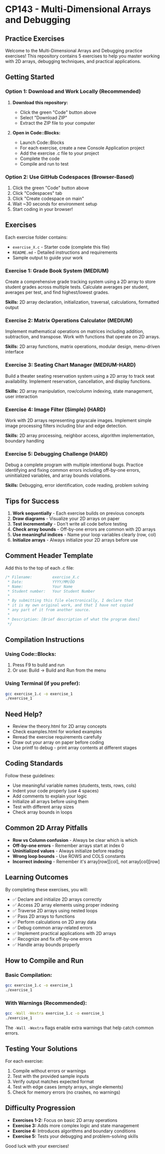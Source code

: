 # CP143 - Multi-Dimensional Arrays and Debugging
## Practice Exercises

Welcome to the Multi-Dimensional Arrays and Debugging practice exercises! This repository contains 5 exercises to help you master working with 2D arrays, debugging techniques, and practical applications.

## Getting Started

### Option 1: Download and Work Locally (Recommended)

1. **Download this repository:**
   - Click the green "Code" button above
   - Select "Download ZIP"
   - Extract the ZIP file to your computer

2. **Open in Code::Blocks:**
   - Launch Code::Blocks
   - For each exercise, create a new Console Application project
   - Add the exercise .c file to your project
   - Complete the code
   - Compile and run to test

### Option 2: Use GitHub Codespaces (Browser-Based)

1. Click the green "Code" button above
2. Click "Codespaces" tab
3. Click "Create codespace on main"
4. Wait ~30 seconds for environment setup
5. Start coding in your browser!

## Exercises

Each exercise folder contains:
- `exercise_X.c` - Starter code (complete this file)
- `README.md` - Detailed instructions and requirements
- Sample output to guide your work

### Exercise 1: Grade Book System (MEDIUM)
Create a comprehensive grade tracking system using a 2D array to store student grades across multiple tests. Calculate averages per student, averages per test, and find highest/lowest grades.

**Skills:** 2D array declaration, initialization, traversal, calculations, formatted output

### Exercise 2: Matrix Operations Calculator (MEDIUM)
Implement mathematical operations on matrices including addition, subtraction, and transpose. Work with functions that operate on 2D arrays.

**Skills:** 2D array functions, matrix operations, modular design, menu-driven interface

### Exercise 3: Seating Chart Manager (MEDIUM-HARD)
Build a theater seating reservation system using a 2D array to track seat availability. Implement reservation, cancellation, and display functions.

**Skills:** 2D array manipulation, row/column indexing, state management, user interaction

### Exercise 4: Image Filter (Simple) (HARD)
Work with 2D arrays representing grayscale images. Implement simple image processing filters including blur and edge detection.

**Skills:** 2D array processing, neighbor access, algorithm implementation, boundary handling

### Exercise 5: Debugging Challenge (HARD)
Debug a complete program with multiple intentional bugs. Practice identifying and fixing common errors including off-by-one errors, uninitialized variables, and array bounds violations.

**Skills:** Debugging, error identification, code reading, problem solving

## Tips for Success

1. **Work sequentially** - Each exercise builds on previous concepts
2. **Draw diagrams** - Visualize your 2D arrays on paper
3. **Test incrementally** - Don't write all code before testing
4. **Check array bounds** - Off-by-one errors are common with 2D arrays
5. **Use meaningful indices** - Name your loop variables clearly (row, col)
6. **Initialize arrays** - Always initialize your 2D arrays before use

## Comment Header Template

Add this to the top of each .c file:

```c
/* Filename:         exercise_X.c
 * Date:             YYYY/MM/DD
 * Name:             Your Name
 * Student number:   Your Student Number
 *
 * By submitting this file electronically, I declare that
 * it is my own original work, and that I have not copied
 * any part of it from another source.
 *
 * Description: [Brief description of what the program does]
 */
```

## Compilation Instructions

### Using Code::Blocks:
1. Press F9 to build and run
2. Or use: Build → Build and Run from the menu

### Using Terminal (if you prefer):
```bash
gcc exercise_1.c -o exercise_1
./exercise_1
```

## Need Help?

- Review the theory.html for 2D array concepts
- Check examples.html for worked examples
- Reread the exercise requirements carefully
- Draw out your array on paper before coding
- Use printf to debug - print array contents at different stages

## Coding Standards

Follow these guidelines:
- Use meaningful variable names (students, tests, rows, cols)
- Indent your code properly (use 4 spaces)
- Add comments to explain your logic
- Initialize all arrays before using them
- Test with different array sizes
- Check array bounds in loops

## Common 2D Array Pitfalls

- **Row vs Column confusion** - Always be clear which is which
- **Off-by-one errors** - Remember arrays start at index 0
- **Uninitialized values** - Always initialize before reading
- **Wrong loop bounds** - Use ROWS and COLS constants
- **Incorrect indexing** - Remember it's array[row][col], not array[col][row]

## Learning Outcomes

By completing these exercises, you will:
- ✅ Declare and initialize 2D arrays correctly
- ✅ Access 2D array elements using proper indexing
- ✅ Traverse 2D arrays using nested loops
- ✅ Pass 2D arrays to functions
- ✅ Perform calculations on 2D array data
- ✅ Debug common array-related errors
- ✅ Implement practical applications with 2D arrays
- ✅ Recognize and fix off-by-one errors
- ✅ Handle array bounds properly

## How to Compile and Run

### Basic Compilation:
```bash
gcc exercise_1.c -o exercise_1
./exercise_1
```

### With Warnings (Recommended):
```bash
gcc -Wall -Wextra exercise_1.c -o exercise_1
./exercise_1
```

The `-Wall -Wextra` flags enable extra warnings that help catch common errors.

## Testing Your Solutions

For each exercise:
1. Compile without errors or warnings
2. Test with the provided sample inputs
3. Verify output matches expected format
4. Test with edge cases (empty arrays, single elements)
5. Check for memory errors (no crashes, no warnings)

## Difficulty Progression

- **Exercises 1-2:** Focus on basic 2D array operations
- **Exercise 3:** Adds more complex logic and state management
- **Exercise 4:** Introduces algorithms and boundary conditions
- **Exercise 5:** Tests your debugging and problem-solving skills

Good luck with your exercises!
